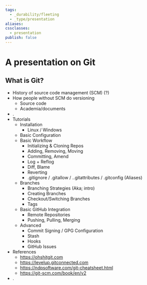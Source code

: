 ```yaml
---
tags:
  - _durability/fleeting
  - _type/presentation
aliases: 
cssclasses:
  - presentation
publish: false
---
```

# A presentation on Git

## What is Git?
- History of source code management (SCM) (?)
- How people without SCM do versioning
	- Source code
	- Academia/documents
- .
- Tutorials
    - Installation
        - Linux / Windows
    - Basic Configuration
    - Basic Workflow
        - Initializing & Cloning Repos
        - Adding, Removing, Moving
        - Committing, Amend
        - Log + Reflog
        - Diff, Blame
        - Reverting
        - .gitignore / .gitallow / ..gitattributes / .gitconfig (Aliases)
    - Branches
        - Branching Strategies (Aka; intro)
        - Creating Branches
        - Checkout/Switching Branches
        - Tags
    - Basic GitHub Integration
        - Remote Repositories
        - Pushing, Pulling, Merging
    - Advanced
        - Commit Signing / GPG Configuration
        - Stash
        - Hooks
        - GitHub Issues
- References
    - https://ohshitgit.com
    - https://levelup.gitconnected.com
    - https://ndpsoftware.com/git-cheatsheet.html
    - https://git-scm.com/book/en/v2
- .
